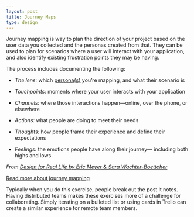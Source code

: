 ```yaml
---
layout: post
title: Journey Maps
type: design
---
```

Journey mapping is way to plan the direction of your project based on the user data you collected and the personas created from that. They can be used to plan for scenarios where a user will interact with your application, and also identify existing frustration points they may be having.

The process includes documenting the following:

- *The lens:* which [persona(s)](/persona) you’re mapping, and what their scenario is

- *Touchpoints:* moments where your user interacts with your application

- *Channels:* where those interactions happen—online, over the phone, or elsewhere

- *Actions:* what people are doing to meet their needs

- *Thoughts:* how people frame their experience and define their expectations

- *Feelings:* the emotions people have along their journey— including both highs and lows

<cite>From [Design for Real Life by Eric Meyer & Sara Wachter-Boettcher](https://abookapart.com/products/design-for-real-life)</cite>

[Read more about journey mapping](http://mappingexperiences.com/)

Typically when you do this exercise, people break out the post it notes. Having distributed teams makes these exercises more of a challenge for collaborating.  Simply iterating on a bulleted list or using cards in Trello can create a similar experience for remote team members.